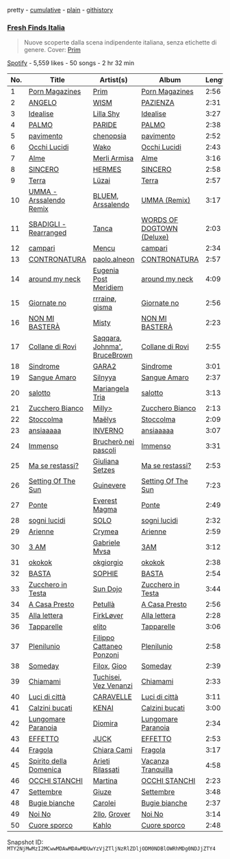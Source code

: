 pretty - [cumulative](/playlists/cumulative/37i9dQZF1DX0KBgD4Jf5tY.md) - [plain](/playlists/plain/37i9dQZF1DX0KBgD4Jf5tY) - [githistory](https://github.githistory.xyz/mackorone/spotify-playlist-archive/blob/main/playlists/plain/37i9dQZF1DX0KBgD4Jf5tY)

### [Fresh Finds Italia](https://open.spotify.com/playlist/37i9dQZF1DX0KBgD4Jf5tY)

> Nuove scoperte dalla scena indipendente italiana, senza etichette di genere\. Cover: <a href="spotify:artist:4eiK39Rrg0g8Dml029aGHy">Prim</a>

[Spotify](https://open.spotify.com/user/spotify) - 5,559 likes - 50 songs - 2 hr 32 min

| No. | Title | Artist(s) | Album | Length |
|---|---|---|---|---|
| 1 | [Porn Magazines](https://open.spotify.com/track/4f3tMrw56Kl9HUrrqhgHza) | [Prim](https://open.spotify.com/artist/4eiK39Rrg0g8Dml029aGHy) | [Porn Magazines](https://open.spotify.com/album/32F9nzCzR2vhhm5XMW4yiM) | 2:56 |
| 2 | [ANGELO](https://open.spotify.com/track/0XVS7Ln0hwQ2q5ezDXYTiJ) | [WISM](https://open.spotify.com/artist/3LXTbapp18J0PmQEPPeXmO) | [PAZIENZA](https://open.spotify.com/album/5dlEJfOWnlYWCSsdBHFyAQ) | 2:31 |
| 3 | [Idealise](https://open.spotify.com/track/2dDmsyN5lwWbutebg0LPjn) | [Lilla Shy](https://open.spotify.com/artist/4bpm0dwCqIbfjsvqW716Qh) | [Idealise](https://open.spotify.com/album/1JDUUXNXcW06SFKqKj1lXY) | 3:27 |
| 4 | [PALMO](https://open.spotify.com/track/6ufQaCOPaHk7tjjhH0tsX7) | [PARIDE](https://open.spotify.com/artist/032syoAKbxdyWFRlyk0PJv) | [PALMO](https://open.spotify.com/album/7GQy5MFibcCAgfIEIAgqRn) | 2:38 |
| 5 | [pavimento](https://open.spotify.com/track/5Gsts0SjO5pqvCzY8ZCCVM) | [chenopsia](https://open.spotify.com/artist/0LD8RSks9BHCIxqeTOdnAh) | [pavimento](https://open.spotify.com/album/3XMqMlWdbTNUzCiTTyFoal) | 2:52 |
| 6 | [Occhi Lucidi](https://open.spotify.com/track/6wqTJ1fJopOse5ApUf9VAk) | [Wako](https://open.spotify.com/artist/0b7ySAAZntR9rpgsSQLlnx) | [Occhi Lucidi](https://open.spotify.com/album/592Nc3xt2nQqh0fOrXqnf7) | 2:43 |
| 7 | [Alme](https://open.spotify.com/track/0GyrUsvIJJ5DZPHpEQa6kQ) | [Merli Armisa](https://open.spotify.com/artist/6Xi0bEiO6Ncki0K3iudLki) | [Alme](https://open.spotify.com/album/04bQWJKzN1egEcDioDAT1h) | 3:16 |
| 8 | [SINCERO](https://open.spotify.com/track/1LLZBXC83e2qBZBSTdxyf5) | [HERMES](https://open.spotify.com/artist/7w59Z3nldYeBSD1E2eJRWm) | [SINCERO](https://open.spotify.com/album/5PF3YX0cZsjXPgBnELtsyB) | 2:58 |
| 9 | [Terra](https://open.spotify.com/track/60YAdeRQQVjsiQEbrDXpW1) | [Lüzai](https://open.spotify.com/artist/76tW4wf0r1CYkHwsYSFihB) | [Terra](https://open.spotify.com/album/0mofgrEIJjMuLRjYICvd17) | 2:57 |
| 10 | [UMMA \- Arssalendo Remix](https://open.spotify.com/track/6Zdz3j652H8aYnfR4IcYK0) | [BLUEM](https://open.spotify.com/artist/1eFOTBAGM0w0SH7jnTYSd1), [Arssalendo](https://open.spotify.com/artist/54LmkGE6kI6eoaPdd6XiEd) | [UMMA \(Remix\)](https://open.spotify.com/album/2sCXqX8nII3Qk3ms7k4n9F) | 3:17 |
| 11 | [SBADIGLI \- Rearranged](https://open.spotify.com/track/1Wb1mkRuPT1kmxXEnN87Uh) | [Tanca](https://open.spotify.com/artist/2HDuNOhm4h9glYn2F7rAFP) | [WORDS OF DOGTOWN \(Deluxe\)](https://open.spotify.com/album/1Xsz3QEUeU5lnpyUZZnK0P) | 2:03 |
| 12 | [campari](https://open.spotify.com/track/0jWJSKZTz1Akfjxk5eneY7) | [Mencu](https://open.spotify.com/artist/0QZ4r1BGKdDjSn6GySSEHU) | [campari](https://open.spotify.com/album/2gHUtJ3j2wn8BGY641lswe) | 2:34 |
| 13 | [CONTRONATURA](https://open.spotify.com/track/7sArR7YMzwIyWCJwt95og8) | [paolo.alneon](https://open.spotify.com/artist/4EOHC7Fi1B0kKa7g49tSQd) | [CONTRONATURA](https://open.spotify.com/album/1noCRfkQquWF7BSMZwjnJX) | 2:57 |
| 14 | [around my neck](https://open.spotify.com/track/42UjxTXLgUAgBTjBoUiBpo) | [Eugenia Post Meridiem](https://open.spotify.com/artist/47wCQih5a5wC9l3LqDRySE) | [around my neck](https://open.spotify.com/album/433w6aPK6Ht3Cif62mo5WJ) | 4:09 |
| 15 | [Giornate no](https://open.spotify.com/track/5rMLf48KRe30DMOncY97v4) | [rrrainø](https://open.spotify.com/artist/5A7yElDQVyTZX5jIsUQrDd), [gisma](https://open.spotify.com/artist/0yVYTum7JcTMDrgAgcC3xW) | [Giornate no](https://open.spotify.com/album/6ZFCJf0oBx3IZWmxzpRURR) | 2:56 |
| 16 | [NON MI BASTERÀ](https://open.spotify.com/track/6n2Kf18yFkWTbOANDeFJ69) | [Misty](https://open.spotify.com/artist/7zD0iVZyZo4stvwavuu7i0) | [NON MI BASTERÀ](https://open.spotify.com/album/34Xcpmvk5Hnoc3PI5Yl7u7) | 2:23 |
| 17 | [Collane di Rovi](https://open.spotify.com/track/02uNVEJkbLCXoYoz81qKyO) | [Saqqara](https://open.spotify.com/artist/11N2M0Sj5Ndbgndrio0Lht), [Johnma'](https://open.spotify.com/artist/0R7UfZjaL9MprVrNeMN4cu), [BruceBrown](https://open.spotify.com/artist/3ukHv1PGMnzDRPc7MVPvtU) | [Collane di Rovi](https://open.spotify.com/album/4sIhyQWSOGHO5cvhs6VzEY) | 2:55 |
| 18 | [Sindrome](https://open.spotify.com/track/7iRtGSmBhhUKjeYJ3QVPsB) | [GARA2](https://open.spotify.com/artist/7LJbgyipJ45jT8NwUWq8sc) | [Sindrome](https://open.spotify.com/album/2fc0QOShOivzFMq3aZCLsZ) | 3:01 |
| 19 | [Sangue Amaro](https://open.spotify.com/track/02FIr9g30oCZSU2q8OuFZ1) | [Silnyya](https://open.spotify.com/artist/0MTV1wG5r8M1hTexjolpA5) | [Sangue Amaro](https://open.spotify.com/album/3y9hd1w6S3PzmX93mmFP4U) | 2:37 |
| 20 | [salotto](https://open.spotify.com/track/2WEryN0GzAwGdwbr2Fb3rO) | [Mariangela Tria](https://open.spotify.com/artist/1cNCpk5ae58rvv9lhGqotR) | [salotto](https://open.spotify.com/album/4rRug7Wi12XXlxP8TJb9WX) | 3:13 |
| 21 | [Zucchero Bianco](https://open.spotify.com/track/0BJUff7q1HgjJd0pb3AtpM) | [Milly>](https://open.spotify.com/artist/7tTOeyKdqi5XCTXt6EFZwf) | [Zucchero Bianco](https://open.spotify.com/album/36f8upLYp7KLmskF1xyO36) | 2:13 |
| 22 | [Stoccolma](https://open.spotify.com/track/7hsbFCXE4Q3GWHyAO8SJZE) | [Maëlys](https://open.spotify.com/artist/4fuZBTq8KLPsKbYPQl0bZZ) | [Stoccolma](https://open.spotify.com/album/4eweWKEWbfTRVPwnf5AFZo) | 2:09 |
| 23 | [ansiaaaaa](https://open.spotify.com/track/0L1WqAM6GIJrkPRjqYlSjI) | [INVERNO](https://open.spotify.com/artist/7Ao4PRYc1rFAZVkr0FKnrt) | [ansiaaaaa](https://open.spotify.com/album/4psQESXPgXghcwtJUL5aex) | 3:07 |
| 24 | [Immenso](https://open.spotify.com/track/5s6nHbPMsdm4dGrVomGUyq) | [Brucherò nei pascoli](https://open.spotify.com/artist/39tpK31mZUPajAHF86AHsg) | [Immenso](https://open.spotify.com/album/59tvrT6m029YtsLniZ0eMC) | 3:31 |
| 25 | [Ma se restassi?](https://open.spotify.com/track/5qzWIQ9ebIoRyvrZmTy8Ns) | [Giuliana Setzes](https://open.spotify.com/artist/7HvjaaYGNpPqu8HyCVzTBw) | [Ma se restassi?](https://open.spotify.com/album/7dCyuQ69ADLDwyXgz7OZh1) | 2:53 |
| 26 | [Setting Of The Sun](https://open.spotify.com/track/3HVINZ2GShhkChl0Sn7Rap) | [Guinevere](https://open.spotify.com/artist/0SdOBSTmq4qpS3Qxb6NvDn) | [Setting Of The Sun](https://open.spotify.com/album/1SFOLRKr22IA7QvXy8mLLS) | 7:23 |
| 27 | [Ponte](https://open.spotify.com/track/4ZLia1jhMrt19l5kOnCHFa) | [Everest Magma](https://open.spotify.com/artist/3NB3jpSQ4F2Ief62BpDCFs) | [Ponte](https://open.spotify.com/album/7Hu1zd5XYvUcMTd4GpIIu9) | 2:49 |
| 28 | [sogni lucidi](https://open.spotify.com/track/4ln0FB1DajSIOAPs6smtNK) | [SOLO](https://open.spotify.com/artist/25IceeEK5qWIF6HzNrGekn) | [sogni lucidi](https://open.spotify.com/album/2DjodeqcDlk5RwRmmh2yq1) | 2:32 |
| 29 | [Arienne](https://open.spotify.com/track/2TXggL3D1zpV0T7ArRlEwD) | [Crymea](https://open.spotify.com/artist/2fX5iCyM99ANZndOkNUz7H) | [Arienne](https://open.spotify.com/album/2NM8R0UhTKwjDieO83xeZJ) | 2:59 |
| 30 | [3 AM](https://open.spotify.com/track/3nNlSuhWBqoOCdN1eze4Dj) | [Gabriele Mvsa](https://open.spotify.com/artist/4Ci3mnVkoCeo7hvwFvQHwD) | [3AM](https://open.spotify.com/album/2iIZdfVcvQ3SSg1SRe1LhP) | 3:12 |
| 31 | [okokok](https://open.spotify.com/track/358ewsqHoXA5UBqcXyCotw) | [okgiorgio](https://open.spotify.com/artist/3SAZh4k4iDPFngB60QKpxg) | [okokok](https://open.spotify.com/album/5E9xcG1i0ZqYpwzRwaDQn5) | 2:38 |
| 32 | [BASTA](https://open.spotify.com/track/656XTZS0FdVrLDBWQov6HC) | [SOPHIE](https://open.spotify.com/artist/46NtlO5LCUJ67d5lFsbSYo) | [BASTA](https://open.spotify.com/album/7DFmmXclmvTf9smfmDj0TZ) | 2:54 |
| 33 | [Zucchero in Testa](https://open.spotify.com/track/1l6oGE5Ijw4TzSm1sxlfCV) | [Sun Dojo](https://open.spotify.com/artist/3MRGrKnnFFaVCtsjOGIKgb) | [Zucchero in Testa](https://open.spotify.com/album/6lxwEFEncRP9rztQlcLZJb) | 3:44 |
| 34 | [A Casa Presto](https://open.spotify.com/track/5T0CIfawDCTjWMi3wDHmgC) | [Petullà](https://open.spotify.com/artist/4AeFB1iED7DWIlugy2CvKx) | [A Casa Presto](https://open.spotify.com/album/5caPdVpsu8bD0MaaeoON7h) | 2:56 |
| 35 | [Alla lettera](https://open.spotify.com/track/54hUdI3CT5EtALpDC2Dkpm) | [FirkLøver](https://open.spotify.com/artist/4565nNjbVvjOjpZjtJnH3R) | [Alla lettera](https://open.spotify.com/album/4kdnvGljxgXqasJpYR4oXR) | 2:28 |
| 36 | [Tapparelle](https://open.spotify.com/track/0shEngy3uI1eEZ3bNEP4h3) | [elito](https://open.spotify.com/artist/4OSuHJobGRJFovPsbGCVgR) | [Tapparelle](https://open.spotify.com/album/29Ra0ASs9aqOvJRj4DmiIx) | 3:06 |
| 37 | [Plenilunio](https://open.spotify.com/track/6IZBQhT4RNSTreDogeiCfa) | [Filippo Cattaneo Ponzoni](https://open.spotify.com/artist/7LPEM878eDKFvrV5JejDXr) | [Plenilunio](https://open.spotify.com/album/44715EEdXOjoBebHPBwoeh) | 2:58 |
| 38 | [Someday](https://open.spotify.com/track/6tcSQNdArx7ojxxzvNRvU3) | [Filox](https://open.spotify.com/artist/0vRcMkQ89LblzUKjWVCPjV), [Gioo](https://open.spotify.com/artist/3UP6zchCjNTghgIiFbVrgw) | [Someday](https://open.spotify.com/album/1SvZG9tw6ZueDoVSN5SP5s) | 2:39 |
| 39 | [Chiamami](https://open.spotify.com/track/06sdKGHzyXWyN73Dd6vZK7) | [Tuchisei](https://open.spotify.com/artist/3h4ILu2xVU2FQTS50u1mo3), [Vez Venanzi](https://open.spotify.com/artist/2tYN4DZQ3RGu9NYSsgLdkV) | [Chiamami](https://open.spotify.com/album/2qpNHcYewPwkl93wHuS8bp) | 2:33 |
| 40 | [Luci di città](https://open.spotify.com/track/5Gs57UzbLHUbEm7NV5orhp) | [CARAVELLE](https://open.spotify.com/artist/5f8YHxtakxf9y90jmgpYBo) | [Luci di città](https://open.spotify.com/album/20UxFoxUOTlNXUBcCGjRb4) | 3:11 |
| 41 | [Calzini bucati](https://open.spotify.com/track/1jXxxfFFEPkuwgJXgRsjpT) | [KENAI](https://open.spotify.com/artist/2000Bt7BSRLXTB6RN3kmcZ) | [Calzini bucati](https://open.spotify.com/album/1VoAv8zRlhQK6ZwkFmVleD) | 3:00 |
| 42 | [Lungomare Paranoia](https://open.spotify.com/track/1NeP3GBZ65OxTCz03f4jnv) | [Diomira](https://open.spotify.com/artist/6aXLsoZzPvUUIYWNLiA5Ul) | [Lungomare Paranoia](https://open.spotify.com/album/2vKa3keHihewelPapadiUK) | 2:34 |
| 43 | [EFFETTO](https://open.spotify.com/track/55WufXi1fJ3NAwvHCeOukk) | [JUCK](https://open.spotify.com/artist/76TFkKyjZt64sNPdTqJwqS) | [EFFETTO](https://open.spotify.com/album/4AfWq8Hk7q5xEmlT8Z4ci0) | 2:53 |
| 44 | [Fragola](https://open.spotify.com/track/0weBViCFbGHkypndxThX59) | [Chiara Cami](https://open.spotify.com/artist/3dVUsJqt6lEdZ5ZCbS0Zt7) | [Fragola](https://open.spotify.com/album/2OKyU43PcGOCNthbSS78iF) | 3:17 |
| 45 | [Spirito della Domenica](https://open.spotify.com/track/49BcVeFV0VuU9v73JxQFL1) | [Arieti Rilassati](https://open.spotify.com/artist/6TWgi8oIy1OFh9P7EglVUt) | [Vacanza Tranquilla](https://open.spotify.com/album/4Sh3OGcoT7T8ViG262Wgwf) | 4:58 |
| 46 | [OCCHI STANCHI](https://open.spotify.com/track/1axi47Y55klJTxAGRrIweI) | [Martina](https://open.spotify.com/artist/5FUuvvK6pzPDOJsRl10Z8p) | [OCCHI STANCHI](https://open.spotify.com/album/3vON14VlAxP71Md2R3Tv24) | 2:23 |
| 47 | [Settembre](https://open.spotify.com/track/0sld7QsrvqUlIUyJuI06Ki) | [Giuze](https://open.spotify.com/artist/2drbYqHcAqNoLoEhrzaZ5B) | [Settembre](https://open.spotify.com/album/0orVvpMLZdKnHeitZwp7pK) | 3:48 |
| 48 | [Bugie bianche](https://open.spotify.com/track/3adK6P8rQo1ILRRfiwHrif) | [Carolei](https://open.spotify.com/artist/1bSPgPv4OyNIMnWqG7TtTf) | [Bugie bianche](https://open.spotify.com/album/37Yadtrb8JoTs9hxSnmQMA) | 2:37 |
| 49 | [Noi No](https://open.spotify.com/track/4ILVP85F9Ka7nxCU7wuQEA) | [2llo](https://open.spotify.com/artist/4mG88f13FAWGPNYA9IkKM8), [Grover](https://open.spotify.com/artist/2kEhzvRzkxM8m8HB3P0bdM) | [Noi No](https://open.spotify.com/album/1V5ibYkoGes1jq5daFXitZ) | 3:14 |
| 50 | [Cuore sporco](https://open.spotify.com/track/1wI92huW17RYbTePnBVwV5) | [Kahlo](https://open.spotify.com/artist/7pR2B1Mq25ns1ZTfFND45F) | [Cuore sporco](https://open.spotify.com/album/4bwmxgnWdU2vUt6KtPGE0d) | 2:48 |

Snapshot ID: `MTY2NjMwMzI2MCwwMDAwMDAwMDUwYzVjZTljNzRlZDljODM0NDBlOWRhMDg0NDJjZTY4`
